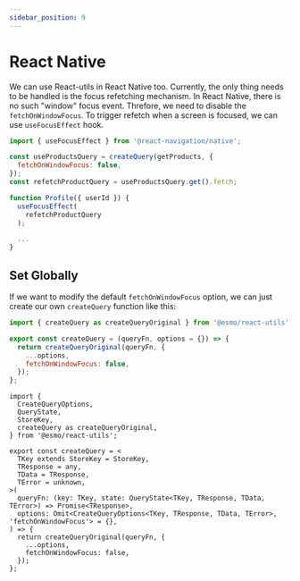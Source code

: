 ```yaml
---
sidebar_position: 9
---
```


# React Native

We can use React-utils in React Native too.
Currently, the only thing needs to be handled is the focus refetching mechanism.
In React Native, there is no such "window" focus event.
Threfore, we need to disable the `fetchOnWindowFocus`.
To trigger refetch when a screen is focused, we can use `useFocusEffect` hook.

```jsx
import { useFocusEffect } from '@react-navigation/native';

const useProductsQuery = createQuery(getProducts, {
  fetchOnWindowFocus: false,
});
const refetchProductQuery = useProductsQuery.get().fetch;

function Profile({ userId }) {
  useFocusEffect(
    refetchProductQuery
  );

  ...
}
```

## Set Globally

If we want to modify the default `fetchOnWindowFocus` option, we can just create our own `createQuery` function like this:

```jsx
import { createQuery as createQueryOriginal } from '@esmo/react-utils';

export const createQuery = (queryFn, options = {}) => {
  return createQueryOriginal(queryFn, {
    ...options,
    fetchOnWindowFocus: false,
  });
};
```

```tsx
import {
  CreateQueryOptions,
  QueryState,
  StoreKey,
  createQuery as createQueryOriginal,
} from '@esmo/react-utils';

export const createQuery = <
  TKey extends StoreKey = StoreKey,
  TResponse = any,
  TData = TResponse,
  TError = unknown,
>(
  queryFn: (key: TKey, state: QueryState<TKey, TResponse, TData, TError>) => Promise<TResponse>,
  options: Omit<CreateQueryOptions<TKey, TResponse, TData, TError>, 'fetchOnWindowFocus'> = {},
) => {
  return createQueryOriginal(queryFn, {
    ...options,
    fetchOnWindowFocus: false,
  });
};
```
